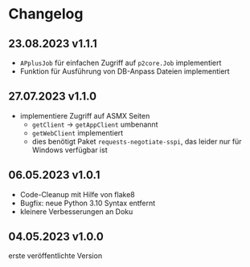 # Changelog

## 23.08.2023 v1.1.1
- `APplusJob` für einfachen Zugriff auf `p2core.Job` implementiert
- Funktion für Ausführung von DB-Anpass Dateien implementiert

## 27.07.2023 v1.1.0
- implementiere Zugriff auf ASMX Seiten
  - `getClient` -> `getAppClient` umbenannt
  - `getWebClient` implementiert
  - dies benötigt Paket `requests-negotiate-sspi`, das leider nur für Windows verfügbar ist

## 06.05.2023 v1.0.1
- Code-Cleanup mit Hilfe von flake8
- Bugfix: neue Python 3.10 Syntax entfernt
- kleinere Verbesserungen an Doku

## 04.05.2023 v1.0.0
erste veröffentlichte Version